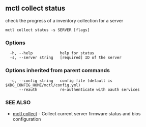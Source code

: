 [Auto generated by spf13/cobra]: <>

## mctl collect status

check the progress of a inventory collection for a server

```
mctl collect status -s SERVER [flags]
```

### Options

```
  -h, --help            help for status
  -s, --server string   [required] ID of the server
```

### Options inherited from parent commands

```
  -c, --config string   config file (default is $XDG_CONFIG_HOME/mctl/config.yml)
      --reauth          re-authenticate with oauth services
```

### SEE ALSO

* [mctl collect](mctl_collect.md)	 - Collect current server firmware status and bios configuration

